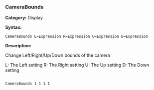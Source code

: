 ### CameraBounds

**Category:**
Display

**Syntax:**

```scorpionengine
CameraBounds L=Expression R=Expression U=Expression D=Expression
```

**Description:**

Change Left/Right/Up/Down bounds of the camera

L: The Left setting
R: The Right setting
U: The Up setting
D: The Down setting

```scorpionengine

CameraBounds 1 1 1 1

```
